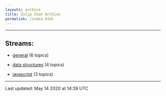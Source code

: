 ```yaml
---
layouts: archive
title: Zulip Chat Archive
permalink: /index.html
---
```


---

## Streams:

* [general](stream/213222-general/index.html) (6 topics)

* [data structures](stream/217915-data-structures/index.html) (4 topics)

* [javascript](stream/217809-javascript/index.html) (3 topics)

<hr><p>Last updated: May 14 2020 at 14:39 UTC</p>